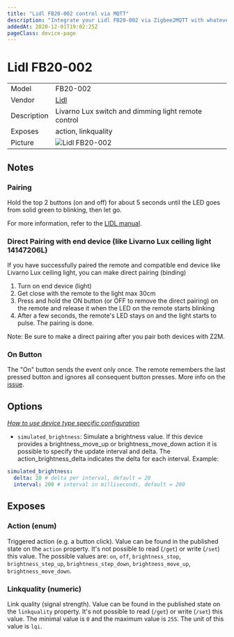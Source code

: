 ```yaml
---
title: "Lidl FB20-002 control via MQTT"
description: "Integrate your Lidl FB20-002 via Zigbee2MQTT with whatever smart home infrastructure you are using without the vendor's bridge or gateway."
addedAt: 2020-12-01T19:02:25Z
pageClass: device-page
---
```


<!-- !!!! -->
<!-- ATTENTION: This file is auto-generated through docgen! -->
<!-- You can only edit the "Notes"-Section between the two comment lines "Notes BEGIN" and "Notes END". -->
<!-- Do not use h1 or h2 heading within "## Notes"-Section. -->
<!-- !!!! -->

# Lidl FB20-002

|     |     |
|-----|-----|
| Model | FB20-002  |
| Vendor  | [Lidl](/supported-devices/#v=Lidl)  |
| Description | Livarno Lux switch and dimming light remote control |
| Exposes | action, linkquality |
| Picture | ![Lidl FB20-002](https://www.zigbee2mqtt.io/images/devices/FB20-002.png) |


<!-- Notes BEGIN: You can edit here. Add "## Notes" headline if not already present. -->
## Notes


### Pairing

Hold the top 2 buttons (on and off) for about 5 seconds until the LED goes from solid green to blinking, then let go.

For more information, refer to the [LIDL manual](https://www.lidl-service.com/static/5027306530/334437_Zigbee_OS_DE_EN%20_FR_NL_PL_CS_SK.PDF).

### Direct Pairing with end device (like Livarno Lux ceiling light 14147206L)

If you have successfully paired the remote and compatible end device like Livarno Lux ceiling light, you can make direct pairing (binding)

1. Turn on end device (light)
2. Get close with the remote to the light max 30cm
3. Press and hold the ON button (or OFF to remove the direct pairing) on the remote and release it when the LED on the remote starts blinking
4. After a few seconds, the remote's LED stays on and the light starts to pulse. The pairing is done.

Note: Be sure to make a direct pairing after you pair both devices with Z2M.

### On Button

The "On" button sends the event only once. The remote remembers the last pressed button and ignores all consequent button presses. More info on the [issue](https://github.com/Koenkk/zigbee2mqtt/issues/6509).
<!-- Notes END: Do not edit below this line -->



## Options
*[How to use device type specific configuration](../guide/configuration/devices-groups.md#specific-device-options)*

* `simulated_brightness`: Simulate a brightness value. If this device provides a brightness_move_up or brightness_move_down action it is possible to specify the update interval and delta. The action_brightness_delta indicates the delta for each interval. Example:
```yaml
simulated_brightness:
  delta: 20 # delta per interval, default = 20
  interval: 200 # interval in milliseconds, default = 200
```


## Exposes

### Action (enum)
Triggered action (e.g. a button click).
Value can be found in the published state on the `action` property.
It's not possible to read (`/get`) or write (`/set`) this value.
The possible values are: `on`, `off`, `brightness_stop`, `brightness_step_up`, `brightness_step_down`, `brightness_move_up`, `brightness_move_down`.

### Linkquality (numeric)
Link quality (signal strength).
Value can be found in the published state on the `linkquality` property.
It's not possible to read (`/get`) or write (`/set`) this value.
The minimal value is `0` and the maximum value is `255`.
The unit of this value is `lqi`.

